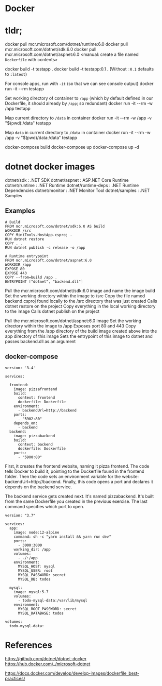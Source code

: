 # Docker

# tldr;

docker pull mcr.microsoft.com/dotnet/runtime:6.0
docker pull mcr.microsoft.com/dotnet/sdk:6.0
docker pull mcr.microsoft.com/dotnet/aspnet:6.0
<manual: create a file named `Dockerfile` with contents>

docker build -t testapp .
docker build -t testapp:0.1 .
(Without `:0.1` defaults to `:latest`)


For console apps, run with `-it` (so that we can see console output)
docker run -it --rm testapp

Set working directory of container to `/app` (which by default defined in our Dockerfile, it should already by `/app`; so redundant)
docker run -it --rm -w /app testapp  

Map current directory to `/data` in container
docker run -it --rm -w /app -v "$(pwd):/data" testapp

Map `data` in current directory to `/data` in container
docker run -it --rm -w /app -v "$(pwd)/data:/data" testapp

docker-compose build
docker-compose up
docker-compose up -d

# dotnet docker images

dotnet/sdk          : .NET SDK
dotnet/aspnet       : ASP.NET Core Runtime
dotnet/runtime      : .NET Runtime
dotnet/runtime-deps : .NET Runtime Dependencies
dotnet/monitor      : .NET Monitor Tool
dotnet/samples      : .NET Samples


## Examples

```docker
# Build
FROM mcr.microsoft.com/dotnet/sdk:6.0 AS build
WORKDIR /src
COPY MiniTools.HostApp.csproj .
RUN dotnet restore
COPY . .
RUN dotnet publish -c release -o /app

# Runtime entrypoint
FROM mcr.microsoft.com/dotnet/aspnet:6.0
WORKDIR /app
EXPOSE 80
EXPOSE 443
COPY --from=build /app .
ENTRYPOINT ["dotnet", "backend.dll"]

```

Pull the mcr.microsoft.com/dotnet/sdk:6.0 image and name the image build
Set the working directory within the image to /src
Copy the file named backend.csproj found locally to the /src directory that was just created
Calls dotnet restore on the project
Copy everything in the local working directory to the image
Calls dotnet publish on the project

Pull the mcr.microsoft.com/dotnet/aspnet:6.0 image
Set the working directory within the image to /app
Exposes port 80 and 443
Copy everything from the /app directory of the build image created above into the app directory of this image
Sets the entrypoint of this image to dotnet and passes backend.dll as an argument


## docker-compose

```
version: '3.4'

services: 

  frontend:
    image: pizzafrontend
    build:
      context: frontend
      dockerfile: Dockerfile
    environment: 
      - backendUrl=http://backend
    ports:
      - "5902:80"
    depends_on: 
      - backend
  backend:
    image: pizzabackend
    build: 
      context: backend
      dockerfile: Dockerfile
    ports: 
      - "5900:80"
```


First, it creates the frontend website, naming it pizza frontend. 
The code tells Docker to build it, pointing to the Dockerfile found in the frontend folder.
Then the code sets an environment variable for the website: backendUrl=http://backend. 
Finally, this code opens a port and declares it depends on the backend service.

The backend service gets created next. 
It's named pizzabackend. 
It's built from the same Dockerfile you created in the previous exercise. The last command specifies which port to open.


```
version: "3.7"

services:
  app:
    image: node:12-alpine
    command: sh -c "yarn install && yarn run dev"
    ports:
      - 3000:3000
    working_dir: /app
    volumes:
      - ./:/app
    environment:
      MYSQL_HOST: mysql
      MYSQL_USER: root
      MYSQL_PASSWORD: secret
      MYSQL_DB: todos

  mysql:
    image: mysql:5.7
    volumes:
      - todo-mysql-data:/var/lib/mysql
    environment:
      MYSQL_ROOT_PASSWORD: secret
      MYSQL_DATABASE: todos

volumes:
  todo-mysql-data:
```


# References

https://github.com/dotnet/dotnet-docker
https://hub.docker.com/_/microsoft-dotnet


https://docs.docker.com/develop/develop-images/dockerfile_best-practices/
